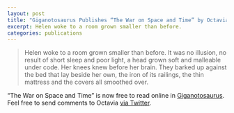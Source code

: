 ```yaml
---
layout: post
title: "Giganotosaurus Publishes “The War on Space and Time” by Octavia Cade"
excerpt: Helen woke to a room grown smaller than before.
categories: publications
---
```


> Helen woke to a room grown smaller than before. It was no illusion, no result of short sleep and poor light, a head grown soft and malleable under code. Her knees knew before her brain. They barked up against the bed that lay beside her own, the iron of its railings, the thin mattress and the covers all smoothed over.

“The War on Space and Time” is now free to read online in [Giganotosaurus](http://giganotosaurus.org/2017/07/01/the-war-on-space-and-time/). Feel free to send comments to Octavia [via Twitter](http://twitter.com/ojcade).